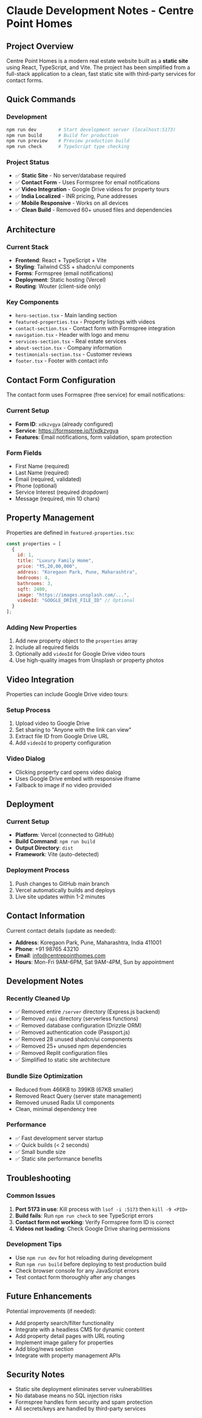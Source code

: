 # Claude Development Notes - Centre Point Homes

## Project Overview
Centre Point Homes is a modern real estate website built as a **static site** using React, TypeScript, and Vite. The project has been simplified from a full-stack application to a clean, fast static site with third-party services for contact forms.

## Quick Commands

### Development
```bash
npm run dev        # Start development server (localhost:5173)
npm run build      # Build for production 
npm run preview    # Preview production build
npm run check      # TypeScript type checking
```

### Project Status
- ✅ **Static Site** - No server/database required
- ✅ **Contact Form** - Uses Formspree for email notifications
- ✅ **Video Integration** - Google Drive videos for property tours
- ✅ **India Localized** - INR pricing, Pune addresses
- ✅ **Mobile Responsive** - Works on all devices
- ✅ **Clean Build** - Removed 60+ unused files and dependencies

## Architecture

### Current Stack
- **Frontend**: React + TypeScript + Vite
- **Styling**: Tailwind CSS + shadcn/ui components
- **Forms**: Formspree (email notifications)
- **Deployment**: Static hosting (Vercel)
- **Routing**: Wouter (client-side only)

### Key Components
- `hero-section.tsx` - Main landing section
- `featured-properties.tsx` - Property listings with videos
- `contact-section.tsx` - Contact form with Formspree integration
- `navigation.tsx` - Header with logo and menu
- `services-section.tsx` - Real estate services
- `about-section.tsx` - Company information
- `testimonials-section.tsx` - Customer reviews
- `footer.tsx` - Footer with contact info

## Contact Form Configuration

The contact form uses Formspree (free service) for email notifications:

### Current Setup
- **Form ID**: `xdkzvgya` (already configured)
- **Service**: https://formspree.io/f/xdkzvgya
- **Features**: Email notifications, form validation, spam protection

### Form Fields
- First Name (required)
- Last Name (required) 
- Email (required, validated)
- Phone (optional)
- Service Interest (required dropdown)
- Message (required, min 10 chars)

## Property Management

Properties are defined in `featured-properties.tsx`:

```javascript
const properties = [
  {
    id: 1,
    title: "Luxury Family Home",
    price: "₹5,20,00,000",
    address: "Koregaon Park, Pune, Maharashtra", 
    bedrooms: 4,
    bathrooms: 3,
    sqft: 2400,
    image: "https://images.unsplash.com/...",
    videoId: "GOOGLE_DRIVE_FILE_ID" // Optional
  }
];
```

### Adding New Properties
1. Add new property object to the `properties` array
2. Include all required fields
3. Optionally add `videoId` for Google Drive video tours
4. Use high-quality images from Unsplash or property photos

## Video Integration

Properties can include Google Drive video tours:

### Setup Process
1. Upload video to Google Drive
2. Set sharing to "Anyone with the link can view"
3. Extract file ID from Google Drive URL
4. Add `videoId` to property configuration

### Video Dialog
- Clicking property card opens video dialog
- Uses Google Drive embed with responsive iframe
- Fallback to image if no video provided

## Deployment

### Current Setup
- **Platform**: Vercel (connected to GitHub)
- **Build Command**: `npm run build`
- **Output Directory**: `dist`
- **Framework**: Vite (auto-detected)

### Deployment Process
1. Push changes to GitHub main branch
2. Vercel automatically builds and deploys
3. Live site updates within 1-2 minutes

## Contact Information

Current contact details (update as needed):
- **Address**: Koregaon Park, Pune, Maharashtra, India 411001
- **Phone**: +91 98765 43210
- **Email**: info@centrepointhomes.com
- **Hours**: Mon-Fri 9AM-6PM, Sat 9AM-4PM, Sun by appointment

## Development Notes

### Recently Cleaned Up
- ✅ Removed entire `/server` directory (Express.js backend)
- ✅ Removed `/api` directory (serverless functions)
- ✅ Removed database configuration (Drizzle ORM)
- ✅ Removed authentication code (Passport.js)
- ✅ Removed 28 unused shadcn/ui components
- ✅ Removed 25+ unused npm dependencies
- ✅ Removed Replit configuration files
- ✅ Simplified to static site architecture

### Bundle Size Optimization
- Reduced from 466KB to 399KB (67KB smaller)
- Removed React Query (server state management)
- Removed unused Radix UI components
- Clean, minimal dependency tree

### Performance
- ✅ Fast development server startup
- ✅ Quick builds (< 2 seconds)
- ✅ Small bundle size
- ✅ Static site performance benefits

## Troubleshooting

### Common Issues
1. **Port 5173 in use**: Kill process with `lsof -i :5173` then `kill -9 <PID>`
2. **Build fails**: Run `npm run check` to see TypeScript errors
3. **Contact form not working**: Verify Formspree form ID is correct
4. **Videos not loading**: Check Google Drive sharing permissions

### Development Tips
- Use `npm run dev` for hot reloading during development
- Run `npm run build` before deploying to test production build
- Check browser console for any JavaScript errors
- Test contact form thoroughly after any changes

## Future Enhancements

Potential improvements (if needed):
- Add property search/filter functionality
- Integrate with a headless CMS for dynamic content
- Add property detail pages with URL routing
- Implement image gallery for properties
- Add blog/news section
- Integrate with property management APIs

## Security Notes
- Static site deployment eliminates server vulnerabilities
- No database means no SQL injection risks
- Formspree handles form security and spam protection
- All secrets/keys are handled by third-party services
